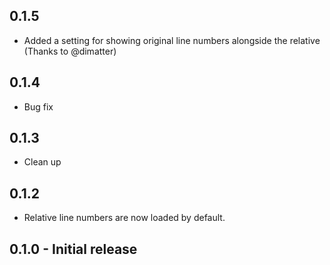 ## 0.1.5
* Added a setting for showing original line numbers alongside the relative (Thanks to @dimatter)

## 0.1.4
* Bug fix

## 0.1.3
* Clean up

## 0.1.2
* Relative line numbers are now loaded by default.

## 0.1.0 - Initial release
